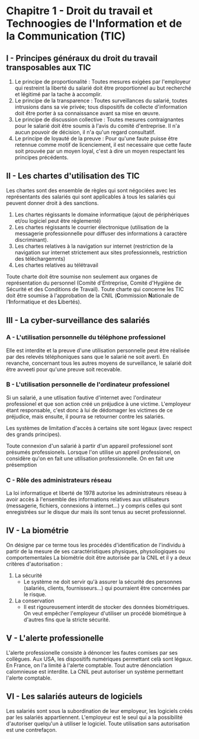 # Chapitre 1 - Droit du travail et Technoogies de l'Information et de la Communication (TIC)

## I - Principes généraux du droit du travail transposables aux TIC

1. Le principe de proportionalité : Toutes mesures exigées par l'employeur qui restreint la liberté du salarié doit être proportionnel au but recherché et légitimé par la tache à accomplir.
2. Le principe de la transparence : Toutes surveillances du salarié, toutes intrusions dans sa vie privée; tous dispositifs de collecte d'information doit être porter à sa connaissance avant sa mise en œuvre.
3. Le principe de discussion collective : Toutes mesures contraignantes pour le salarié doit être soumis à l'avis du comité d'entreprise. Il n'a aucun pouvoir de décision, il n'a qu'un regard consultatif.
4. Le principe de loyauté de la preuve : Pour qu'une faute puisse être retennue comme motif de licenciement, il est necessaire que cette faute soit prouvée par un moyen loyal, c'est à dire un moyen respectant les principes précédents.

## II - Les chartes d'utilisation des TIC

Les chartes sont des ensemble de règles qui sont négociées avec les représentants des salariés qui sont applicables à tous les salariés qui peuvent donner droit à des sanctions.

1. Les chartes régissants le domaine informatique (ajout de périphériques et/ou logiciel peut être réglementé)
2. Les chartes régissants le courrier électronique (utilisation de la messagerie professionnelle pour diffuser des informations à caractère discriminant).
3. Les chartes relatives à la navigation sur internet (restriction de la navigation sur internet strictement aux sites professionnels, restriction des téléchargemnts)
4. Les chartes relatives au télétravail

Toute charte doit être soumise non seulement aux organes de représentation du personnel (Comité d'Entreprise, Comité d'Hygiène de Sécurité et des Conditions de Travail).
Toute charte qui concerne les TIC doit être soumise à l'approbation de la CNIL (**C**ommission  **N**ationale de l'**I**nformatique et des **L**ibertés).

## III - La cyber-surveillance des salariés

### A - L'utilisation personnelle du téléphone professionel

Elle est interdite et la preuve d'une utilisation personnelle peut être réalisée par des relevés téléphoniques sans que le salarié ne soit averti. En revanche, concernant tous les autres moyens de surveillance, le salarié doit être avveeti pour qu'une preuve soit recevable.

### B - L'utilisation personnelle de l'ordinateur professionel

Si un salarié, a une utlisation fautive d'internet avec l'ordinateur professionel et que son action créé un préjudice à une victime. L'employeur étant responsable, c'est donc à lui de dédomager les victimes de ce préjudice, mais ensuite, il pourra se retourner contre les salariés.

Les systèmes de limitation d'accès à certains site sont légaux (avec respect des grands principes).

Toute connexion d'un salarié à partir d'un appareil professionel sont présumés professionels.
Lorsque l'on utilise un appreil professionel, on considère qu'on en fait une utilisation professionnelle. On en fait une présemption

### C - Rôle des administrateurs réseau

La loi informatique et liberté de 1978 autorise les administrateurs réseau à avoir accès à l'ensemble des informations relatives aux utilisateurs (messagerie, fichiers, connexions à internet...) y compris celles qui sont enregistrées sur le disque dur mais ils sont tenus au secret professionnel.

## IV - La biométrie

On désigne par ce terme tous les procédés d'identification de l'individu à partir de la mesure de ses caractéristiques physiques, physoliogiques ou comportementales
La biométrie doit être autorisée par la CNIL et il y  a deux critères d'autorisation :
1. La sécurité
	* Le système ne doit servir qu'à assurer la sécurité des personnes (salariés, clients, fournisseurs...) qui pourraient être concernées par le risque.
2. La conservation
	* Il est rigoureusement interdit de stocker des données biométriques. On veut empêcher l'employeur d'utiliser un procédé biométirque à d'autres fins que la stricte sécurité.

## V - L'alerte professionelle

L'alerte professionelle consiste à dénoncer les fautes comises par ses collègues. Aux USA, les dispositifs numériques permettant celà sont légaux. En France, on l'a limité à l'alerte comptable.
Tout autre dénonciation calomnieuse est interdite.
La CNIL peut autoriser un système permettant l'alerte comptable.

## VI - Les salariés auteurs de logiciels


Les salariés sont sous la subordination de leur employeur, les logiciels créés par les salariés appartiennent. L'employeur est le seul qui a la possibilité d'autoriser quelqu'un à utiliser le logiciel. Toute utilisation sans autorisation est une contrefaçon.
